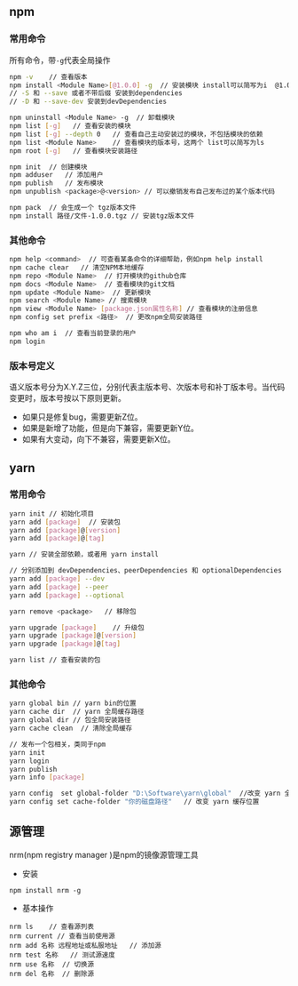 ## npm

### 常用命令    
所有命令，带`-g`代表全局操作    
```bash
npm -v    // 查看版本
npm install <Module Name>[@1.0.0] -g  // 安装模块 install可以简写为i  @1.0.0为指定版本号
// -S 和 --save 或者不带后缀 安装到dependencies
// -D 和 --save-dev 安装到devDependencies

npm uninstall <Module Name> -g  // 卸载模块
npm list [-g]   // 查看安装的模块
npm list [-g] --depth 0   // 查看自己主动安装过的模块，不包括模块的依赖
npm list <Module Name>    // 查看模块的版本号，这两个 list可以简写为ls
npm root [-g]   // 查看模块安装路径

npm init  // 创建模块
npm adduser   // 添加用户
npm publish   // 发布模块
npm unpublish <package>@<version> // 可以撤销发布自己发布过的某个版本代码

npm pack  // 会生成一个 tgz版本文件
npm install 路径/文件-1.0.0.tgz // 安装tgz版本文件

```   

### 其他命令
```bash
npm help <command>  // 可查看某条命令的详细帮助，例如npm help install
npm cache clear   // 清空NPM本地缓存
npm repo <Module Name>  // 打开模块的github仓库
npm docs <Module Name>  // 查看模块的git文档
npm update <Module Name>  // 更新模块
npm search <Module Name> // 搜索模块
npm view <Module Name> [package.json属性名称] // 查看模块的注册信息
npm config set prefix <路径>  // 更改npm全局安装路径

npm who am i  // 查看当前登录的用户
npm login
```

### 版本号定义    
语义版本号分为X.Y.Z三位，分别代表主版本号、次版本号和补丁版本号。当代码变更时，版本号按以下原则更新。   
- 如果只是修复bug，需要更新Z位。    
- 如果是新增了功能，但是向下兼容，需要更新Y位。   
- 如果有大变动，向下不兼容，需要更新X位。   


## yarn

### 常用命令
```bash
yarn init // 初始化项目
yarn add [package]  // 安装包
yarn add [package]@[version]
yarn add [package]@[tag]

yarn // 安装全部依赖，或者用 yarn install

// 分别添加到 devDependencies、peerDependencies 和 optionalDependencies
yarn add [package] --dev
yarn add [package] --peer
yarn add [package] --optional

yarn remove <package>   // 移除包

yarn upgrade [package]    // 升级包
yarn upgrade [package]@[version]
yarn upgrade [package]@[tag]

yarn list // 查看安装的包

```

### 其他命令
```bash
yarn global bin // yarn bin的位置
yarn cache dir  // yarn 全局缓存路径
yarn global dir // 包全局安装路径
yarn cache clean  // 清除全局缓存

// 发布一个包相关，类同于npm
yarn init
yarn login
yarn publish
yarn info [package]

yarn config  set global-folder "D:\Software\yarn\global"  //改变 yarn 全局安装位置
yarn config set cache-folder "你的磁盘路径"   // 改变 yarn 缓存位置
```

## 源管理

nrm(npm registry manager )是npm的镜像源管理工具

- 安装
```
npm install nrm -g
```   

- 基本操作
``` 
nrm ls    // 查看源列表
nrm current // 查看当前使用源
nrm add 名称 远程地址或私服地址   // 添加源
nrm test 名称   // 测试源速度
nrm use 名称  // 切换源
nrm del 名称  // 删除源
```
